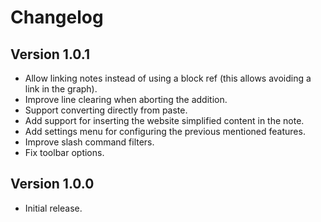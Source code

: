 # Changelog

## Version 1.0.1

- Allow linking notes instead of using a block ref (this allows avoiding a link in the graph).
- Improve line clearing when aborting the addition.
- Support converting directly from paste.
- Add support for inserting the website simplified content in the note.
- Add settings menu for configuring the previous mentioned features.
- Improve slash command filters.
- Fix toolbar options.

## Version 1.0.0

- Initial release.
